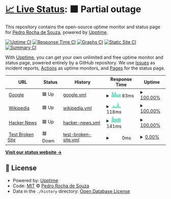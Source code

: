 # [📈 Live Status](https://demo.upptime.js.org): <!--live status--> **🟧 Partial outage**

This repository contains the open-source uptime monitor and status page for [Pedro Rocha de Souza](https://demo.upptime.js.org), powered by [Upptime](https://github.com/upptime/upptime).

[![Uptime CI](https://github.com/0ur0b0r0s/upptime/workflows/Uptime%20CI/badge.svg)](https://github.com/0ur0b0r0s/upptime/actions?query=workflow%3A%22Uptime+CI%22)
[![Response Time CI](https://github.com/0ur0b0r0s/upptime/workflows/Response%20Time%20CI/badge.svg)](https://github.com/0ur0b0r0s/upptime/actions?query=workflow%3A%22Response+Time+CI%22)
[![Graphs CI](https://github.com/0ur0b0r0s/upptime/workflows/Graphs%20CI/badge.svg)](https://github.com/0ur0b0r0s/upptime/actions?query=workflow%3A%22Graphs+CI%22)
[![Static Site CI](https://github.com/0ur0b0r0s/upptime/workflows/Static%20Site%20CI/badge.svg)](https://github.com/0ur0b0r0s/upptime/actions?query=workflow%3A%22Static+Site+CI%22)
[![Summary CI](https://github.com/0ur0b0r0s/upptime/workflows/Summary%20CI/badge.svg)](https://github.com/0ur0b0r0s/upptime/actions?query=workflow%3A%22Summary+CI%22)

With [Upptime](https://upptime.js.org), you can get your own unlimited and free uptime monitor and status page, powered entirely by a GitHub repository. We use [Issues](https://github.com/0ur0b0r0s/upptime/issues) as incident reports, [Actions](https://github.com/0ur0b0r0s/upptime/actions) as uptime monitors, and [Pages](https://demo.upptime.js.org) for the status page.

<!--start: status pages-->
<!-- This summary is generated by Upptime (https://github.com/upptime/upptime) -->
<!-- Do not edit this manually, your changes will be overwritten -->
<!-- prettier-ignore -->
| URL | Status | History | Response Time | Uptime |
| --- | ------ | ------- | ------------- | ------ |
| <img alt="" src="https://favicons.githubusercontent.com/www.google.com" height="13"> [Google](https://www.google.com) | 🟩 Up | [google.yml](https://github.com/0ur0b0r0s/upptime/commits/HEAD/history/google.yml) | <details><summary><img alt="Response time graph" src="./graphs/google/response-time-week.png" height="20"> 83ms</summary><br><a href="https://0ur0b0r0s.github.io/upptime/history/google"><img alt="Response time 83" src="https://img.shields.io/endpoint?url=https%3A%2F%2Fraw.githubusercontent.com%2F0ur0b0r0s%2Fupptime%2FHEAD%2Fapi%2Fgoogle%2Fresponse-time.json"></a><br><a href="https://0ur0b0r0s.github.io/upptime/history/google"><img alt="24-hour response time 83" src="https://img.shields.io/endpoint?url=https%3A%2F%2Fraw.githubusercontent.com%2F0ur0b0r0s%2Fupptime%2FHEAD%2Fapi%2Fgoogle%2Fresponse-time-day.json"></a><br><a href="https://0ur0b0r0s.github.io/upptime/history/google"><img alt="7-day response time 83" src="https://img.shields.io/endpoint?url=https%3A%2F%2Fraw.githubusercontent.com%2F0ur0b0r0s%2Fupptime%2FHEAD%2Fapi%2Fgoogle%2Fresponse-time-week.json"></a><br><a href="https://0ur0b0r0s.github.io/upptime/history/google"><img alt="30-day response time 83" src="https://img.shields.io/endpoint?url=https%3A%2F%2Fraw.githubusercontent.com%2F0ur0b0r0s%2Fupptime%2FHEAD%2Fapi%2Fgoogle%2Fresponse-time-month.json"></a><br><a href="https://0ur0b0r0s.github.io/upptime/history/google"><img alt="1-year response time 83" src="https://img.shields.io/endpoint?url=https%3A%2F%2Fraw.githubusercontent.com%2F0ur0b0r0s%2Fupptime%2FHEAD%2Fapi%2Fgoogle%2Fresponse-time-year.json"></a></details> | <details><summary><a href="https://0ur0b0r0s.github.io/upptime/history/google">100.00%</a></summary><a href="https://0ur0b0r0s.github.io/upptime/history/google"><img alt="All-time uptime 100.00%" src="https://img.shields.io/endpoint?url=https%3A%2F%2Fraw.githubusercontent.com%2F0ur0b0r0s%2Fupptime%2FHEAD%2Fapi%2Fgoogle%2Fuptime.json"></a><br><a href="https://0ur0b0r0s.github.io/upptime/history/google"><img alt="24-hour uptime 100.00%" src="https://img.shields.io/endpoint?url=https%3A%2F%2Fraw.githubusercontent.com%2F0ur0b0r0s%2Fupptime%2FHEAD%2Fapi%2Fgoogle%2Fuptime-day.json"></a><br><a href="https://0ur0b0r0s.github.io/upptime/history/google"><img alt="7-day uptime 100.00%" src="https://img.shields.io/endpoint?url=https%3A%2F%2Fraw.githubusercontent.com%2F0ur0b0r0s%2Fupptime%2FHEAD%2Fapi%2Fgoogle%2Fuptime-week.json"></a><br><a href="https://0ur0b0r0s.github.io/upptime/history/google"><img alt="30-day uptime 100.00%" src="https://img.shields.io/endpoint?url=https%3A%2F%2Fraw.githubusercontent.com%2F0ur0b0r0s%2Fupptime%2FHEAD%2Fapi%2Fgoogle%2Fuptime-month.json"></a><br><a href="https://0ur0b0r0s.github.io/upptime/history/google"><img alt="1-year uptime 100.00%" src="https://img.shields.io/endpoint?url=https%3A%2F%2Fraw.githubusercontent.com%2F0ur0b0r0s%2Fupptime%2FHEAD%2Fapi%2Fgoogle%2Fuptime-year.json"></a></details>
| <img alt="" src="https://favicons.githubusercontent.com/en.wikipedia.org" height="13"> [Wikipedia](https://en.wikipedia.org) | 🟩 Up | [wikipedia.yml](https://github.com/0ur0b0r0s/upptime/commits/HEAD/history/wikipedia.yml) | <details><summary><img alt="Response time graph" src="./graphs/wikipedia/response-time-week.png" height="20"> 118ms</summary><br><a href="https://0ur0b0r0s.github.io/upptime/history/wikipedia"><img alt="Response time 118" src="https://img.shields.io/endpoint?url=https%3A%2F%2Fraw.githubusercontent.com%2F0ur0b0r0s%2Fupptime%2FHEAD%2Fapi%2Fwikipedia%2Fresponse-time.json"></a><br><a href="https://0ur0b0r0s.github.io/upptime/history/wikipedia"><img alt="24-hour response time 118" src="https://img.shields.io/endpoint?url=https%3A%2F%2Fraw.githubusercontent.com%2F0ur0b0r0s%2Fupptime%2FHEAD%2Fapi%2Fwikipedia%2Fresponse-time-day.json"></a><br><a href="https://0ur0b0r0s.github.io/upptime/history/wikipedia"><img alt="7-day response time 118" src="https://img.shields.io/endpoint?url=https%3A%2F%2Fraw.githubusercontent.com%2F0ur0b0r0s%2Fupptime%2FHEAD%2Fapi%2Fwikipedia%2Fresponse-time-week.json"></a><br><a href="https://0ur0b0r0s.github.io/upptime/history/wikipedia"><img alt="30-day response time 118" src="https://img.shields.io/endpoint?url=https%3A%2F%2Fraw.githubusercontent.com%2F0ur0b0r0s%2Fupptime%2FHEAD%2Fapi%2Fwikipedia%2Fresponse-time-month.json"></a><br><a href="https://0ur0b0r0s.github.io/upptime/history/wikipedia"><img alt="1-year response time 118" src="https://img.shields.io/endpoint?url=https%3A%2F%2Fraw.githubusercontent.com%2F0ur0b0r0s%2Fupptime%2FHEAD%2Fapi%2Fwikipedia%2Fresponse-time-year.json"></a></details> | <details><summary><a href="https://0ur0b0r0s.github.io/upptime/history/wikipedia">100.00%</a></summary><a href="https://0ur0b0r0s.github.io/upptime/history/wikipedia"><img alt="All-time uptime 100.00%" src="https://img.shields.io/endpoint?url=https%3A%2F%2Fraw.githubusercontent.com%2F0ur0b0r0s%2Fupptime%2FHEAD%2Fapi%2Fwikipedia%2Fuptime.json"></a><br><a href="https://0ur0b0r0s.github.io/upptime/history/wikipedia"><img alt="24-hour uptime 100.00%" src="https://img.shields.io/endpoint?url=https%3A%2F%2Fraw.githubusercontent.com%2F0ur0b0r0s%2Fupptime%2FHEAD%2Fapi%2Fwikipedia%2Fuptime-day.json"></a><br><a href="https://0ur0b0r0s.github.io/upptime/history/wikipedia"><img alt="7-day uptime 100.00%" src="https://img.shields.io/endpoint?url=https%3A%2F%2Fraw.githubusercontent.com%2F0ur0b0r0s%2Fupptime%2FHEAD%2Fapi%2Fwikipedia%2Fuptime-week.json"></a><br><a href="https://0ur0b0r0s.github.io/upptime/history/wikipedia"><img alt="30-day uptime 100.00%" src="https://img.shields.io/endpoint?url=https%3A%2F%2Fraw.githubusercontent.com%2F0ur0b0r0s%2Fupptime%2FHEAD%2Fapi%2Fwikipedia%2Fuptime-month.json"></a><br><a href="https://0ur0b0r0s.github.io/upptime/history/wikipedia"><img alt="1-year uptime 100.00%" src="https://img.shields.io/endpoint?url=https%3A%2F%2Fraw.githubusercontent.com%2F0ur0b0r0s%2Fupptime%2FHEAD%2Fapi%2Fwikipedia%2Fuptime-year.json"></a></details>
| <img alt="" src="https://favicons.githubusercontent.com/news.ycombinator.com" height="13"> [Hacker News](https://news.ycombinator.com) | 🟩 Up | [hacker-news.yml](https://github.com/0ur0b0r0s/upptime/commits/HEAD/history/hacker-news.yml) | <details><summary><img alt="Response time graph" src="./graphs/hacker-news/response-time-week.png" height="20"> 141ms</summary><br><a href="https://0ur0b0r0s.github.io/upptime/history/hacker-news"><img alt="Response time 141" src="https://img.shields.io/endpoint?url=https%3A%2F%2Fraw.githubusercontent.com%2F0ur0b0r0s%2Fupptime%2FHEAD%2Fapi%2Fhacker-news%2Fresponse-time.json"></a><br><a href="https://0ur0b0r0s.github.io/upptime/history/hacker-news"><img alt="24-hour response time 141" src="https://img.shields.io/endpoint?url=https%3A%2F%2Fraw.githubusercontent.com%2F0ur0b0r0s%2Fupptime%2FHEAD%2Fapi%2Fhacker-news%2Fresponse-time-day.json"></a><br><a href="https://0ur0b0r0s.github.io/upptime/history/hacker-news"><img alt="7-day response time 141" src="https://img.shields.io/endpoint?url=https%3A%2F%2Fraw.githubusercontent.com%2F0ur0b0r0s%2Fupptime%2FHEAD%2Fapi%2Fhacker-news%2Fresponse-time-week.json"></a><br><a href="https://0ur0b0r0s.github.io/upptime/history/hacker-news"><img alt="30-day response time 141" src="https://img.shields.io/endpoint?url=https%3A%2F%2Fraw.githubusercontent.com%2F0ur0b0r0s%2Fupptime%2FHEAD%2Fapi%2Fhacker-news%2Fresponse-time-month.json"></a><br><a href="https://0ur0b0r0s.github.io/upptime/history/hacker-news"><img alt="1-year response time 141" src="https://img.shields.io/endpoint?url=https%3A%2F%2Fraw.githubusercontent.com%2F0ur0b0r0s%2Fupptime%2FHEAD%2Fapi%2Fhacker-news%2Fresponse-time-year.json"></a></details> | <details><summary><a href="https://0ur0b0r0s.github.io/upptime/history/hacker-news">100.00%</a></summary><a href="https://0ur0b0r0s.github.io/upptime/history/hacker-news"><img alt="All-time uptime 100.00%" src="https://img.shields.io/endpoint?url=https%3A%2F%2Fraw.githubusercontent.com%2F0ur0b0r0s%2Fupptime%2FHEAD%2Fapi%2Fhacker-news%2Fuptime.json"></a><br><a href="https://0ur0b0r0s.github.io/upptime/history/hacker-news"><img alt="24-hour uptime 100.00%" src="https://img.shields.io/endpoint?url=https%3A%2F%2Fraw.githubusercontent.com%2F0ur0b0r0s%2Fupptime%2FHEAD%2Fapi%2Fhacker-news%2Fuptime-day.json"></a><br><a href="https://0ur0b0r0s.github.io/upptime/history/hacker-news"><img alt="7-day uptime 100.00%" src="https://img.shields.io/endpoint?url=https%3A%2F%2Fraw.githubusercontent.com%2F0ur0b0r0s%2Fupptime%2FHEAD%2Fapi%2Fhacker-news%2Fuptime-week.json"></a><br><a href="https://0ur0b0r0s.github.io/upptime/history/hacker-news"><img alt="30-day uptime 100.00%" src="https://img.shields.io/endpoint?url=https%3A%2F%2Fraw.githubusercontent.com%2F0ur0b0r0s%2Fupptime%2FHEAD%2Fapi%2Fhacker-news%2Fuptime-month.json"></a><br><a href="https://0ur0b0r0s.github.io/upptime/history/hacker-news"><img alt="1-year uptime 100.00%" src="https://img.shields.io/endpoint?url=https%3A%2F%2Fraw.githubusercontent.com%2F0ur0b0r0s%2Fupptime%2FHEAD%2Fapi%2Fhacker-news%2Fuptime-year.json"></a></details>
| <img alt="" src="https://favicons.githubusercontent.com/thissitedoesnotexist.koj.co" height="13"> [Test Broken Site](https://thissitedoesnotexist.koj.co) | 🟥 Down | [test-broken-site.yml](https://github.com/0ur0b0r0s/upptime/commits/HEAD/history/test-broken-site.yml) | <details><summary><img alt="Response time graph" src="./graphs/test-broken-site/response-time-week.png" height="20"> 0ms</summary><br><a href="https://0ur0b0r0s.github.io/upptime/history/test-broken-site"><img alt="Response time 0" src="https://img.shields.io/endpoint?url=https%3A%2F%2Fraw.githubusercontent.com%2F0ur0b0r0s%2Fupptime%2FHEAD%2Fapi%2Ftest-broken-site%2Fresponse-time.json"></a><br><a href="https://0ur0b0r0s.github.io/upptime/history/test-broken-site"><img alt="24-hour response time 0" src="https://img.shields.io/endpoint?url=https%3A%2F%2Fraw.githubusercontent.com%2F0ur0b0r0s%2Fupptime%2FHEAD%2Fapi%2Ftest-broken-site%2Fresponse-time-day.json"></a><br><a href="https://0ur0b0r0s.github.io/upptime/history/test-broken-site"><img alt="7-day response time 0" src="https://img.shields.io/endpoint?url=https%3A%2F%2Fraw.githubusercontent.com%2F0ur0b0r0s%2Fupptime%2FHEAD%2Fapi%2Ftest-broken-site%2Fresponse-time-week.json"></a><br><a href="https://0ur0b0r0s.github.io/upptime/history/test-broken-site"><img alt="30-day response time 0" src="https://img.shields.io/endpoint?url=https%3A%2F%2Fraw.githubusercontent.com%2F0ur0b0r0s%2Fupptime%2FHEAD%2Fapi%2Ftest-broken-site%2Fresponse-time-month.json"></a><br><a href="https://0ur0b0r0s.github.io/upptime/history/test-broken-site"><img alt="1-year response time 0" src="https://img.shields.io/endpoint?url=https%3A%2F%2Fraw.githubusercontent.com%2F0ur0b0r0s%2Fupptime%2FHEAD%2Fapi%2Ftest-broken-site%2Fresponse-time-year.json"></a></details> | <details><summary><a href="https://0ur0b0r0s.github.io/upptime/history/test-broken-site">0.00%</a></summary><a href="https://0ur0b0r0s.github.io/upptime/history/test-broken-site"><img alt="All-time uptime 0.00%" src="https://img.shields.io/endpoint?url=https%3A%2F%2Fraw.githubusercontent.com%2F0ur0b0r0s%2Fupptime%2FHEAD%2Fapi%2Ftest-broken-site%2Fuptime.json"></a><br><a href="https://0ur0b0r0s.github.io/upptime/history/test-broken-site"><img alt="24-hour uptime 0.00%" src="https://img.shields.io/endpoint?url=https%3A%2F%2Fraw.githubusercontent.com%2F0ur0b0r0s%2Fupptime%2FHEAD%2Fapi%2Ftest-broken-site%2Fuptime-day.json"></a><br><a href="https://0ur0b0r0s.github.io/upptime/history/test-broken-site"><img alt="7-day uptime 0.00%" src="https://img.shields.io/endpoint?url=https%3A%2F%2Fraw.githubusercontent.com%2F0ur0b0r0s%2Fupptime%2FHEAD%2Fapi%2Ftest-broken-site%2Fuptime-week.json"></a><br><a href="https://0ur0b0r0s.github.io/upptime/history/test-broken-site"><img alt="30-day uptime 0.00%" src="https://img.shields.io/endpoint?url=https%3A%2F%2Fraw.githubusercontent.com%2F0ur0b0r0s%2Fupptime%2FHEAD%2Fapi%2Ftest-broken-site%2Fuptime-month.json"></a><br><a href="https://0ur0b0r0s.github.io/upptime/history/test-broken-site"><img alt="1-year uptime 0.00%" src="https://img.shields.io/endpoint?url=https%3A%2F%2Fraw.githubusercontent.com%2F0ur0b0r0s%2Fupptime%2FHEAD%2Fapi%2Ftest-broken-site%2Fuptime-year.json"></a></details>

<!--end: status pages-->

[**Visit our status website →**](https://demo.upptime.js.org)

## 📄 License

- Powered by: [Upptime](https://github.com/upptime/upptime)
- Code: [MIT](./LICENSE) © [Pedro Rocha de Souza](https://demo.upptime.js.org)
- Data in the `./history` directory: [Open Database License](https://opendatacommons.org/licenses/odbl/1-0/)
